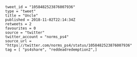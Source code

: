 ```
tweet_id = "1058482523876007936"
type = "tweet"
title = "Uncle"
published = 2018-11-02T22:14:34Z
retweets = 2
favourites = 0
source = "twitter"
twitter_account = "norms_ps4"
source_url = "https://twitter.com/norms_ps4/status/1058482523876007936"
tag = [ "ps4share", "reddeadredemption2",]
```

<p class='image'><img src='https://mnf.m17s.net/2018/11/02/DrB8Pi8XcAYZ955.jpg' alt=''></p>

